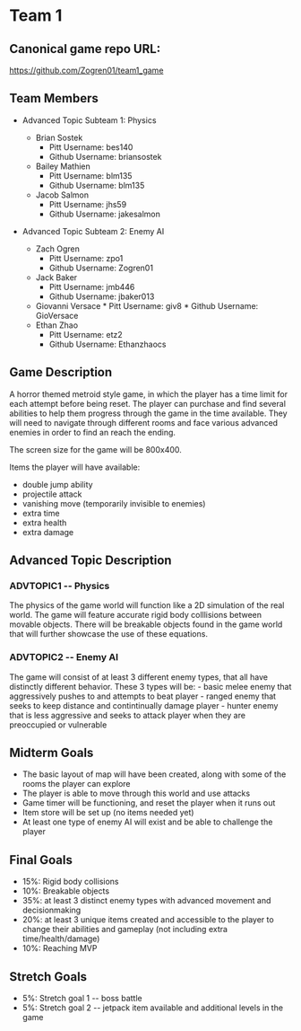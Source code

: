 # Team 1

## Canonical game repo URL:

https://github.com/Zogren01/team1_game

## Team Members
* Advanced Topic Subteam 1: Physics

	* Brian Sostek
		* Pitt Username: bes140
		* Github Username: briansostek
	* Bailey Mathien
		* Pitt Username: blm135
		* Github Username: blm135
	* Jacob Salmon
		* Pitt Username: jhs59
		* Github Username: jakesalmon

* Advanced Topic Subteam 2: Enemy AI

	* Zach Ogren
		* Pitt Username: zpo1
		* Github Username: Zogren01
	* Jack Baker
		* Pitt Username: jmb446
		* Github Username: jbaker013
	* Giovanni Versace
			* Pitt Username: giv8
			* Github Username: GioVersace
	* Ethan Zhao
		* Pitt Username: etz2
		* Github Username: Ethanzhaocs


## Game Description

A horror themed metroid style game, in which the player has a time limit for each attempt before being reset. The player can purchase and find several abilities to help them progress through the game in the time available. They will need to navigate through different rooms and face various advanced enemies in order to find an reach the ending. 

The screen size for the game will be 800x400.

Items the player will have available:
* double jump ability
* projectile attack
* vanishing move (temporarily invisible to enemies)
* extra time
* extra health
* extra damage

## Advanced Topic Description

### ADVTOPIC1 -- Physics

The physics of the game world will function like a 2D simulation of the real world. The game will feature accurate rigid body colllisions between movable objects. There will be breakable objects found in the game world that will further showcase the use of these equations.
    
### ADVTOPIC2 -- Enemy AI

The game will consist of at least 3 different enemy types, that all have distinctly different behavior. These 3 types will be:
	- basic melee enemy that aggressively pushes to and attempts to beat player
	- ranged enemy that seeks to keep distance and contintinually damage player
	- hunter enemy that is less aggressive and seeks to attack player when they are preoccupied or vulnerable


## Midterm Goals

* The basic layout of map will have been created, along with some of the rooms the player can explore
* The player is able to move through this world and use attacks
* Game timer will be functioning, and reset the player when it runs out
* Item store will be set up (no items needed yet)
* At least one type of enemy AI will exist and be able to challenge the player

## Final Goals

* 15%: Rigid body collisions
* 10%: Breakable objects
* 35%: at least 3 distinct enemy types with advanced movement and decisionmaking
* 20%: at least 3 unique items created and accessible to the player to change their abilities and gameplay (not including extra time/health/damage)
* 10%: Reaching MVP

## Stretch Goals

* 5%: Stretch goal 1 -- boss battle
* 5%: Stretch goal 2 -- jetpack item available and additional levels in the game 
